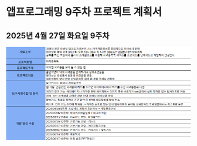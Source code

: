 # 앱프로그래밍 9주차 프로젝트 계획서


## 2025년 4월 27일 화요일 9주차 

![프로젝트계획서 초안](https://github.com/bbobbony/Images/blob/main/%ED%8F%AC%ED%8A%B8%ED%8F%B4%EB%A6%AC%EC%98%A4/%EC%8A%A4%ED%81%AC%EB%A6%B0%EC%83%B7%202025-05-13%20140545.png)
